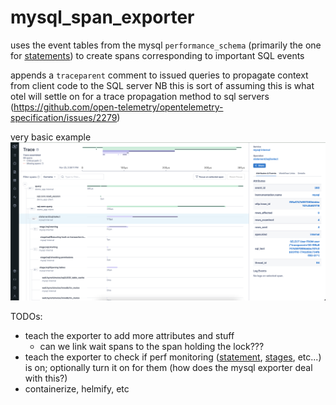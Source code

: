 # mysql_span_exporter

uses the event tables from the mysql `performance_schema` (primarily the one for [statements](https://dev.mysql.com/doc/mysql-perfschema-excerpt/5.7/en/performance-schema-statement-tables.html)) to create spans corresponding to important SQL events

appends a `traceparent` comment to issued queries to propagate context from client code to the SQL server
NB this is sort of assuming this is what otel will settle on for a trace propagation method to sql servers (https://github.com/open-telemetry/opentelemetry-specification/issues/2279)

very basic example
![example](./example.png)

TODOs:

- teach the exporter to add more attributes and stuff
  - can we link wait spans to the span holding the lock???
- teach the exporter to check if perf monitoring ([statement](https://dev.mysql.com/doc/refman/8.0/en/performance-schema-statement-tables.html#performance-schema-statement-tables-configuration), [stages](https://dev.mysql.com/doc/refman/5.7/en/performance-schema-stage-tables.html#stage-event-configuration), etc...) is on; optionally turn it on for them (how does the mysql exporter deal with this?)
- containerize, helmify, etc
